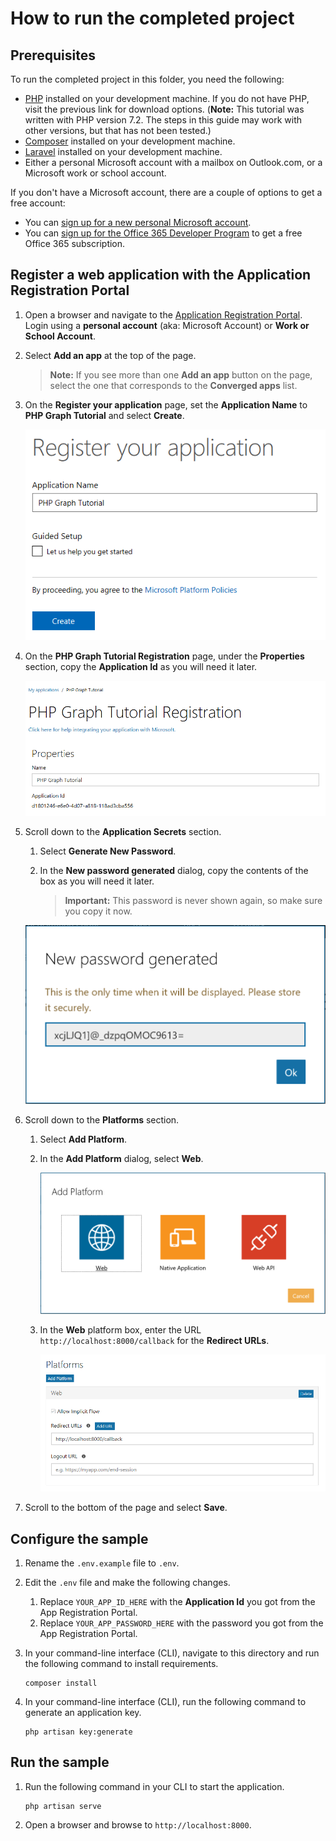 # How to run the completed project

## Prerequisites

To run the completed project in this folder, you need the following:

- [PHP](http://php.net/downloads.php) installed on your development machine. If you do not have PHP, visit the previous link for download options. (**Note:** This tutorial was written with PHP version 7.2. The steps in this guide may work with other versions, but that has not been tested.)
- [Composer](https://getcomposer.org/) installed on your development machine.
- [Laravel](https://laravel.com/) installed on your development machine.
- Either a personal Microsoft account with a mailbox on Outlook.com, or a Microsoft work or school account.

If you don't have a Microsoft account, there are a couple of options to get a free account:

- You can [sign up for a new personal Microsoft account](https://signup.live.com/signup?wa=wsignin1.0&rpsnv=12&ct=1454618383&rver=6.4.6456.0&wp=MBI_SSL_SHARED&wreply=https://mail.live.com/default.aspx&id=64855&cbcxt=mai&bk=1454618383&uiflavor=web&uaid=b213a65b4fdc484382b6622b3ecaa547&mkt=E-US&lc=1033&lic=1).
- You can [sign up for the Office 365 Developer Program](https://developer.microsoft.com/office/dev-program) to get a free Office 365 subscription.

## Register a web application with the Application Registration Portal

1. Open a browser and navigate to the [Application Registration Portal](https://apps.dev.microsoft.com). Login using a **personal account** (aka: Microsoft Account) or **Work or School Account**.

1. Select **Add an app** at the top of the page.

    > **Note:** If you see more than one **Add an app** button on the page, select the one that corresponds to the **Converged apps** list.

1. On the **Register your application** page, set the **Application Name** to **PHP Graph Tutorial** and select **Create**.

    ![Screenshot of creating a new app in the App Registration Portal website](/Images/arp-create-app-01.png)

1. On the **PHP Graph Tutorial Registration** page, under the **Properties** section, copy the **Application Id** as you will need it later.

    ![Screenshot of newly created application's ID](/Images/arp-create-app-02.png)

1. Scroll down to the **Application Secrets** section.

    1. Select **Generate New Password**.
    1. In the **New password generated** dialog, copy the contents of the box as you will need it later.

        > **Important:** This password is never shown again, so make sure you copy it now.

    ![Screenshot of newly created application's password](/Images/arp-create-app-03.png)

1. Scroll down to the **Platforms** section.

    1. Select **Add Platform**.
    1. In the **Add Platform** dialog, select **Web**.

        ![Screenshot creating a platform for the app](/Images/arp-create-app-04.png)

    1. In the **Web** platform box, enter the URL `http://localhost:8000/callback` for the **Redirect URLs**.

        ![Screenshot of the newly added Web platform for the application](/Images/arp-create-app-05.png)

1. Scroll to the bottom of the page and select **Save**.

## Configure the sample

1. Rename the `.env.example` file to `.env`.
1. Edit the `.env` file and make the following changes.
    1. Replace `YOUR_APP_ID_HERE` with the **Application Id** you got from the App Registration Portal.
    1. Replace `YOUR_APP_PASSWORD_HERE` with the password you got from the App Registration Portal.
1. In your command-line interface (CLI), navigate to this directory and run the following command to install requirements.

    ```Shell
    composer install
    ```
1. In your command-line interface (CLI), run the following command to generate an application key.

    ```Shell
    php artisan key:generate
    ```

## Run the sample

1. Run the following command in your CLI to start the application.

    ```Shell
    php artisan serve
    ```

1. Open a browser and browse to `http://localhost:8000`.